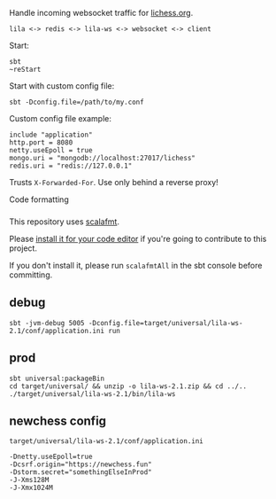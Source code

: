Handle incoming websocket traffic for [lichess.org](https://lichess.org).

```
lila <-> redis <-> lila-ws <-> websocket <-> client
```

Start:
```
sbt
~reStart
```

Start with custom config file:
```
sbt -Dconfig.file=/path/to/my.conf
```

Custom config file example:
```
include "application"
http.port = 8080
netty.useEpoll = true
mongo.uri = "mongodb://localhost:27017/lichess"
redis.uri = "redis://127.0.0.1"
```

Trusts `X-Forwarded-For`. Use only behind a reverse proxy!

Code formatting
###

This repository uses [scalafmt](https://scalameta.org/scalafmt/).

Please [install it for your code editor](https://scalameta.org/scalafmt/docs/installation.html)
if you're going to contribute to this project.

If you don't install it, please run `scalafmtAll` in the sbt console before committing.

## debug

```
sbt -jvm-debug 5005 -Dconfig.file=target/universal/lila-ws-2.1/conf/application.ini run
```

## prod

```
sbt universal:packageBin
cd target/universal/ && unzip -o lila-ws-2.1.zip && cd ../..
./target/universal/lila-ws-2.1/bin/lila-ws
```

## newchess config

`target/universal/lila-ws-2.1/conf/application.ini`

```
-Dnetty.useEpoll=true
-Dcsrf.origin="https://newchess.fun"
-Dstorm.secret="somethingElseInProd"
-J-Xms128M
-J-Xmx1024M
```
